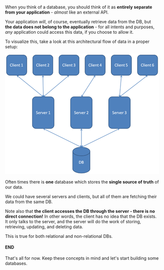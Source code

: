 
When you think of a database, you should think of it as **entirely separate from your application** - _almost_ like an external API.

  

Your application _will_, of course, eventually retrieve data from the DB, but **the data does not belong to the application** - for all intents and purposes, _any_ application could access this data, if you choose to allow it.

To visualize this, take a look at this architectural flow of data in a proper setup:

  
![db-acrchitecture](db-acrchitecture.PNG)


  

Often times there is **one** database which stores the **single source of truth** of our data.

We could have several servers and clients, but all of them are fetching their data from the same DB.

Note also that **the client accesses the DB through the server - there is no direct connection!** In other words, the client has no idea that the DB exists. It only talks to the server, and the server will do the work of storing, retrieving, updating, and deleting data.

  

This is true for both relational and non-relational DBs.

  

#### **END**

That's all for now. Keep these concepts in mind and let's start building some databases.
